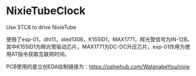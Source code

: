 # NixieTubeClock
Use STC8 to drive NixieTube

使用了esp-01，dht11，oled1306，K155ID1，MAX1771，辉光管信号为IN-12B。
其中K155ID1为辉光管驱动芯片，MAX1771为DC-DC升压芯片，esp-01作用为使用AT指令获取互联网时间。

PCB使用的是立创EDA绘制链接为：https://oshwhub.com/WatanabeYou/nixie
